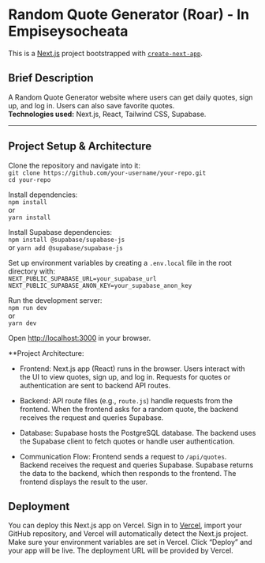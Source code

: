 # Random Quote Generator (Roar) - In Empiseysocheata

This is a [Next.js](https://nextjs.org) project bootstrapped with [`create-next-app`](https://github.com/vercel/next.js/tree/canary/packages/create-next-app).

## Brief Description
A Random Quote Generator website where users can get daily quotes, sign up, and log in. Users can also save favorite quotes.  
**Technologies used:** Next.js, React, Tailwind CSS, Supabase.

---
## Project Setup & Architecture

Clone the repository and navigate into it:  
`git clone https://github.com/your-username/your-repo.git`  
`cd your-repo`  

Install dependencies:  
`npm install`  
or  
`yarn install`  

Install Supabase dependencies:  
`npm install @supabase/supabase-js`  
or
`yarn add @supabase/supabase-js`

Set up environment variables by creating a `.env.local` file in the root directory with:  
`NEXT_PUBLIC_SUPABASE_URL=your_supabase_url`  
`NEXT_PUBLIC_SUPABASE_ANON_KEY=your_supabase_anon_key`  

Run the development server:  
`npm run dev`  
or  
`yarn dev`  

Open [http://localhost:3000](http://localhost:3000) in your browser.

**Project Architecture:  
- Frontend: Next.js app (React) runs in the browser. Users interact with the UI to view quotes, sign up, and log in. Requests for quotes or authentication are sent to backend API routes.  

- Backend: API route files (e.g., `route.js`) handle requests from the frontend. When the frontend asks for a random quote, the backend receives the request and queries Supabase.  

- Database: Supabase hosts the PostgreSQL database. The backend uses the Supabase client to fetch quotes or handle user authentication.  

- Communication Flow: Frontend sends a request to `/api/quotes`. Backend receives the request and queries Supabase. Supabase returns the data to the backend, which then responds to the frontend. The frontend displays the result to the user.

## Deployment

You can deploy this Next.js app on Vercel. 
Sign in to [Vercel](https://vercel.com/), import your GitHub repository, and Vercel will automatically detect the Next.js project. 
Make sure your environment variables are set in Vercel. Click “Deploy” and your app will be live. The deployment URL will be provided by Vercel.
